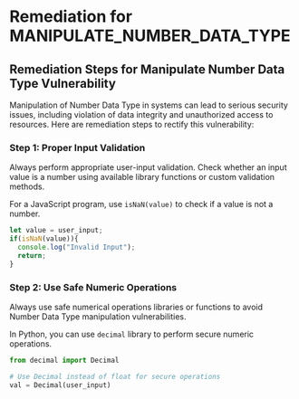 # Remediation for MANIPULATE_NUMBER_DATA_TYPE

## Remediation Steps for Manipulate Number Data Type Vulnerability

Manipulation of Number Data Type in systems can lead to serious security issues, including violation of data integrity and unauthorized access to resources. Here are remediation steps to rectify this vulnerability:

### Step 1: Proper Input Validation

Always perform appropriate user-input validation. Check whether an input value is a number using available library functions or custom validation methods.  

For a JavaScript program, use `isNaN(value)` to check if a value is not a number.

```javascript
let value = user_input;
if(isNaN(value)){
  console.log("Invalid Input");
  return;
}
```

### Step 2: Use Safe Numeric Operations 

Always use safe numerical operations libraries or functions to avoid Number Data Type manipulation vulnerabilities.

In Python, you can use `decimal` library to perform secure numeric operations.

```python
from decimal import Decimal

# Use Decimal instead of float for secure operations
val = Decimal(user_input)
```